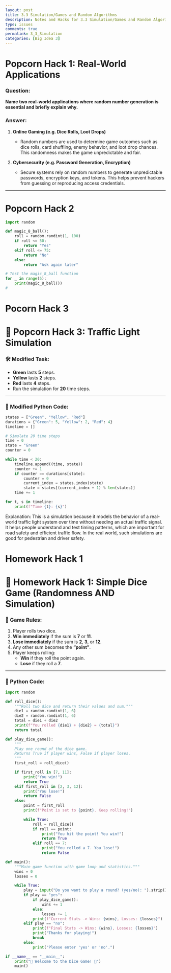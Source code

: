 ```yaml
---
layout: post
title: 3.3 Simulation/Games and Random Algorithms
description: Notes and Hacks for 3.3 Simulation/Games and Random Algorithms
type: issues 
comments: true
permalink: 3_3_Simulation
categories: [Big Idea 3]
---
```


# Popcorn Hack 1: Real-World Applications

### Question:
**Name two real-world applications where random number generation is essential and briefly explain why.**

### Answer:

1. **Online Gaming (e.g. Dice Rolls, Loot Drops)**
   - Random numbers are used to determine game outcomes such as dice rolls, card shuffling, enemy behavior, and loot drop chances. This randomness makes the game unpredictable and fair.

2. **Cybersecurity (e.g. Password Generation, Encryption)**
   - Secure systems rely on random numbers to generate unpredictable passwords, encryption keys, and tokens. This helps prevent hackers from guessing or reproducing access credentials.

---

# Popcorn Hack 2

```python
import random

def magic_8_ball():
    roll = random.randint(1, 100)
    if roll <= 50:
        return "Yes"
    elif roll <= 75:
        return "No"
    else:
        return "Ask again later"

# Test the magic_8_ball function
for _ in range(5):
    print(magic_8_ball())
#
```

# Pocorn Hack 3

# 🍿 Popcorn Hack 3: Traffic Light Simulation

### 🛠️ Modified Task:
- **Green** lasts **5** steps.
- **Yellow** lasts **2** steps.
- **Red** lasts **4** steps.
- Run the simulation for **20** time steps.

---

### 📝 Modified Python Code:

```python
states = ["Green", "Yellow", "Red"]
durations = {"Green": 5, "Yellow": 2, "Red": 4}
timeline = []

# Simulate 20 time steps
time = 0
state = "Green"
counter = 0

while time < 20:
    timeline.append((time, state))
    counter += 1
    if counter == durations[state]:
        counter = 0
        current_index = states.index(state)
        state = states[(current_index + 1) % len(states)]
    time += 1

for t, s in timeline:
    print(f"Time {t}: {s}")
```

Explanation: 
This is a simulation because it models the behavior of a real-world traffic light system over time without needing an actual traffic signal. It helps people understand and test timing patterns, which are important for road safety and efficient traffic flow. In the real world, such simulations are good for pedestrian and driver safety.


# Homework Hack 1

# 🎲 Homework Hack 1: Simple Dice Game (Randomness AND Simulation)

### 🎯 Game Rules:
1. Player rolls two dice.
2. **Win immediately** if the sum is **7** or **11**.
3. **Lose immediately** if the sum is **2**, **3**, or **12**.
4. Any other sum becomes the **“point”**.
5. Player keeps rolling:
   - **Win** if they roll the point again.
   - **Lose** if they roll a **7**.

---

### 📝 Python Code:

```python
import random

def roll_dice():
    """Roll two dice and return their values and sum."""
    die1 = random.randint(1, 6)
    die2 = random.randint(1, 6)
    total = die1 + die2
    print(f"You rolled {die1} + {die2} = {total}")
    return total

def play_dice_game():
    """
    Play one round of the dice game.
    Returns True if player wins, False if player loses.
    """
    first_roll = roll_dice()

    if first_roll in [7, 11]:
        print("You win!")
        return True
    elif first_roll in [2, 3, 12]:
        print("You lose!")
        return False
    else:
        point = first_roll
        print(f"Point is set to {point}. Keep rolling!")

        while True:
            roll = roll_dice()
            if roll == point:
                print("You hit the point! You win!")
                return True
            elif roll == 7:
                print("You rolled a 7. You lose!")
                return False

def main():
    """Main game function with game loop and statistics."""
    wins = 0
    losses = 0

    while True:
        play = input("Do you want to play a round? (yes/no): ").strip().lower()
        if play == "yes":
            if play_dice_game():
                wins += 1
            else:
                losses += 1
            print(f"Current Stats -> Wins: {wins}, Losses: {losses}")
        elif play == "no":
            print(f"Final Stats -> Wins: {wins}, Losses: {losses}")
            print("Thanks for playing!")
            break
        else:
            print("Please enter 'yes' or 'no'.")

if __name__ == "__main__":
    print("🎲 Welcome to the Dice Game! 🎲")
    main()
```